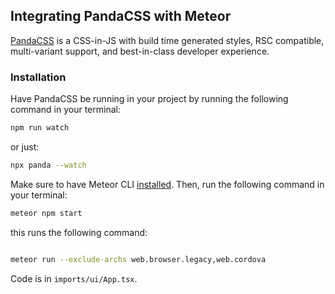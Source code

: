 ## Integrating PandaCSS with Meteor

[PandaCSS](https://panda-css.com/) is a CSS-in-JS with build time generated styles, RSC compatible,
multi-variant support, and best-in-class developer experience.


### Installation

Have PandaCSS be running in your project by running the following command in your terminal:

```bash
npm run watch
```

or just:  

```bash
npx panda --watch
```

Make sure to have Meteor CLI [installed](https://docs.meteor.com/install.html).
Then, run the following command in your terminal:

```bash
meteor npm start
```

this runs the following command:

```bash

meteor run --exclude-archs web.browser.legacy,web.cordova

```

Code is in `imports/ui/App.tsx`.